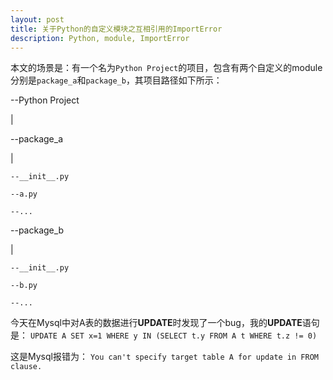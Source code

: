 ```yaml
---
layout: post
title: 关于Python的自定义模块之互相引用的ImportError
description: Python, module, ImportError
---
```

本文的场景是：有一个名为`Python Project`的项目，包含有两个自定义的module分别是`package_a`和`package_b`，其项目路径如下所示：

--Python Project

 |

  --package_a

   |

    --__init__.py

    --a.py

    --...

  --package_b

   |

    --__init__.py

    --b.py

    --...

今天在Mysql中对A表的数据进行**UPDATE**时发现了一个bug，我的**UPDATE**语句是：
    `UPDATE A SET x=1 WHERE y IN (SELECT t.y FROM A t WHERE t.z != 0)`

这是Mysql报错为：
    `You can't specify target table A for update in FROM clause.`

